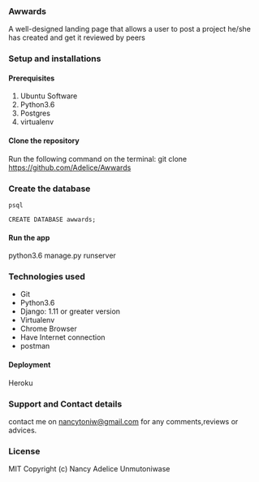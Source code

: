 ### Awwards
A well-designed landing page that allows a user to post a project he/she has created and get it reviewed by peers
### Setup and installations
#### Prerequisites
1. Ubuntu Software
2. Python3.6
3. Postgres
4. virtualenv
#### Clone the repository
Run the following command on the terminal: git clone https://github.com/Adelice/Awwards

### Create the database
```
psql

CREATE DATABASE awwards;
```

#### Run the app
python3.6 manage.py runserver
### Technologies used
* Git
* Python3.6
* Django: 1.11 or greater version
* Virtualenv
* Chrome Browser
* Have Internet connection
* postman
#### Deployment
Heroku
### Support and Contact details
contact me on nancytoniw@gmail.com for any comments,reviews or advices.
### License
MIT Copyright (c) Nancy Adelice Unmutoniwase
